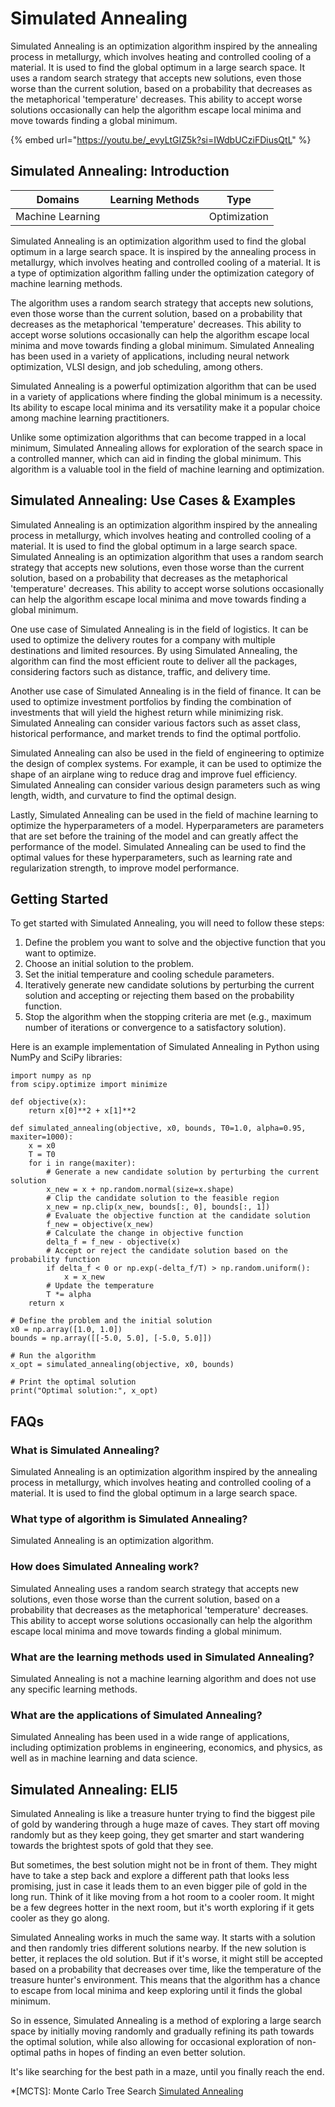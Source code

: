 # Simulated Annealing

Simulated Annealing is an optimization algorithm inspired by the annealing process in metallurgy, which involves heating and controlled cooling of a material. It is used to find the global optimum in a large search space. It uses a random search strategy that accepts new solutions, even those worse than the current solution, based on a probability that decreases as the metaphorical 'temperature' decreases. This ability to accept worse solutions occasionally can help the algorithm escape local minima and move towards finding a global minimum.

{% embed url="https://youtu.be/_evyLtGIZ5k?si=IWdbUCziFDiusQtL" %}

## Simulated Annealing: Introduction

| Domains          | Learning Methods | Type         |
| ---------------- | ---------------- | ------------ |
| Machine Learning |                  | Optimization |

Simulated Annealing is an optimization algorithm used to find the global optimum in a large search space. It is inspired by the annealing process in metallurgy, which involves heating and controlled cooling of a material. It is a type of optimization algorithm falling under the optimization category of machine learning methods.

The algorithm uses a random search strategy that accepts new solutions, even those worse than the current solution, based on a probability that decreases as the metaphorical 'temperature' decreases. This ability to accept worse solutions occasionally can help the algorithm escape local minima and move towards finding a global minimum. Simulated Annealing has been used in a variety of applications, including neural network optimization, VLSI design, and job scheduling, among others.

Simulated Annealing is a powerful optimization algorithm that can be used in a variety of applications where finding the global minimum is a necessity. Its ability to escape local minima and its versatility make it a popular choice among machine learning practitioners.

Unlike some optimization algorithms that can become trapped in a local minimum, Simulated Annealing allows for exploration of the search space in a controlled manner, which can aid in finding the global minimum. This algorithm is a valuable tool in the field of machine learning and optimization.

## Simulated Annealing: Use Cases & Examples

Simulated Annealing is an optimization algorithm inspired by the annealing process in metallurgy, which involves heating and controlled cooling of a material. It is used to find the global optimum in a large search space. Simulated Annealing is an optimization algorithm that uses a random search strategy that accepts new solutions, even those worse than the current solution, based on a probability that decreases as the metaphorical 'temperature' decreases. This ability to accept worse solutions occasionally can help the algorithm escape local minima and move towards finding a global minimum.

One use case of Simulated Annealing is in the field of logistics. It can be used to optimize the delivery routes for a company with multiple destinations and limited resources. By using Simulated Annealing, the algorithm can find the most efficient route to deliver all the packages, considering factors such as distance, traffic, and delivery time.

Another use case of Simulated Annealing is in the field of finance. It can be used to optimize investment portfolios by finding the combination of investments that will yield the highest return while minimizing risk. Simulated Annealing can consider various factors such as asset class, historical performance, and market trends to find the optimal portfolio.

Simulated Annealing can also be used in the field of engineering to optimize the design of complex systems. For example, it can be used to optimize the shape of an airplane wing to reduce drag and improve fuel efficiency. Simulated Annealing can consider various design parameters such as wing length, width, and curvature to find the optimal design.

Lastly, Simulated Annealing can be used in the field of machine learning to optimize the hyperparameters of a model. Hyperparameters are parameters that are set before the training of the model and can greatly affect the performance of the model. Simulated Annealing can be used to find the optimal values for these hyperparameters, such as learning rate and regularization strength, to improve model performance.

## Getting Started

To get started with Simulated Annealing, you will need to follow these steps:

1. Define the problem you want to solve and the objective function that you want to optimize.
2. Choose an initial solution to the problem.
3. Set the initial temperature and cooling schedule parameters.
4. Iteratively generate new candidate solutions by perturbing the current solution and accepting or rejecting them based on the probability function.
5. Stop the algorithm when the stopping criteria are met (e.g., maximum number of iterations or convergence to a satisfactory solution).

Here is an example implementation of Simulated Annealing in Python using NumPy and SciPy libraries:

```
import numpy as np
from scipy.optimize import minimize

def objective(x):
    return x[0]**2 + x[1]**2

def simulated_annealing(objective, x0, bounds, T0=1.0, alpha=0.95, maxiter=1000):
    x = x0
    T = T0
    for i in range(maxiter):
        # Generate a new candidate solution by perturbing the current solution
        x_new = x + np.random.normal(size=x.shape)
        # Clip the candidate solution to the feasible region
        x_new = np.clip(x_new, bounds[:, 0], bounds[:, 1])
        # Evaluate the objective function at the candidate solution
        f_new = objective(x_new)
        # Calculate the change in objective function
        delta_f = f_new - objective(x)
        # Accept or reject the candidate solution based on the probability function
        if delta_f < 0 or np.exp(-delta_f/T) > np.random.uniform():
            x = x_new
        # Update the temperature
        T *= alpha
    return x

# Define the problem and the initial solution
x0 = np.array([1.0, 1.0])
bounds = np.array([[-5.0, 5.0], [-5.0, 5.0]])

# Run the algorithm
x_opt = simulated_annealing(objective, x0, bounds)

# Print the optimal solution
print("Optimal solution:", x_opt)

```

## FAQs

### What is Simulated Annealing?

Simulated Annealing is an optimization algorithm inspired by the annealing process in metallurgy, which involves heating and controlled cooling of a material. It is used to find the global optimum in a large search space.

### What type of algorithm is Simulated Annealing?

Simulated Annealing is an optimization algorithm.

### How does Simulated Annealing work?

Simulated Annealing uses a random search strategy that accepts new solutions, even those worse than the current solution, based on a probability that decreases as the metaphorical 'temperature' decreases. This ability to accept worse solutions occasionally can help the algorithm escape local minima and move towards finding a global minimum.

### What are the learning methods used in Simulated Annealing?

Simulated Annealing is not a machine learning algorithm and does not use any specific learning methods.

### What are the applications of Simulated Annealing?

Simulated Annealing has been used in a wide range of applications, including optimization problems in engineering, economics, and physics, as well as in machine learning and data science.

## Simulated Annealing: ELI5

Simulated Annealing is like a treasure hunter trying to find the biggest pile of gold by wandering through a huge maze of caves. They start off moving randomly but as they keep going, they get smarter and start wandering towards the brightest spots of gold that they see.

But sometimes, the best solution might not be in front of them. They might have to take a step back and explore a different path that looks less promising, just in case it leads them to an even bigger pile of gold in the long run. Think of it like moving from a hot room to a cooler room. It might be a few degrees hotter in the next room, but it's worth exploring if it gets cooler as they go along.

Simulated Annealing works in much the same way. It starts with a solution and then randomly tries different solutions nearby. If the new solution is better, it replaces the old solution. But if it's worse, it might still be accepted based on a probability that decreases over time, like the temperature of the treasure hunter's environment. This means that the algorithm has a chance to escape from local minima and keep exploring until it finds the global minimum.

So in essence, Simulated Annealing is a method of exploring a large search space by initially moving randomly and gradually refining its path towards the optimal solution, while also allowing for occasional exploration of non- optimal paths in hopes of finding an even better solution.

It's like searching for the best path in a maze, until you finally reach the end.

\*\[MCTS]: Monte Carlo Tree Search [Simulated Annealing](https://serp.ai/simulated-annealing/)
